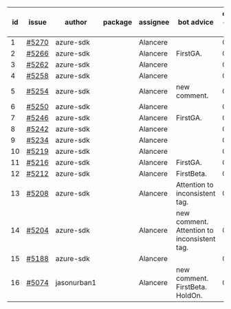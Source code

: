 | id | issue | author | package | assignee | bot advice | created date of issue | target release date | date from target |
| ------ | ------ | ------ | ------ | ------ | ------ | ------ | ------ | :-----: |
| 1 | [#5270](https://github.com/Azure/sdk-release-request/issues/5270) | azure-sdk |  | Alancere |  | 06-11 | 07-26 |  |
| 2 | [#5266](https://github.com/Azure/sdk-release-request/issues/5266) | azure-sdk |  | Alancere | FirstGA. | 06-11 | 06-24 |  |
| 3 | [#5262](https://github.com/Azure/sdk-release-request/issues/5262) | azure-sdk |  | Alancere |  | 06-11 | 06-21 |  |
| 4 | [#5258](https://github.com/Azure/sdk-release-request/issues/5258) | azure-sdk |  | Alancere |  | 06-06 | 06-21 |  |
| 5 | [#5254](https://github.com/Azure/sdk-release-request/issues/5254) | azure-sdk |  | Alancere | new comment. | 06-05 | 06-21 |  |
| 6 | [#5250](https://github.com/Azure/sdk-release-request/issues/5250) | azure-sdk |  | Alancere |  | 06-05 | 06-21 |  |
| 7 | [#5246](https://github.com/Azure/sdk-release-request/issues/5246) | azure-sdk |  | Alancere | FirstGA. | 06-05 | 06-21 |  |
| 8 | [#5242](https://github.com/Azure/sdk-release-request/issues/5242) | azure-sdk |  | Alancere |  | 06-04 | 06-21 |  |
| 9 | [#5234](https://github.com/Azure/sdk-release-request/issues/5234) | azure-sdk |  | Alancere |  | 06-04 | 06-21 |  |
| 10 | [#5219](https://github.com/Azure/sdk-release-request/issues/5219) | azure-sdk |  | Alancere |  | 05-22 | 06-21 |  |
| 11 | [#5216](https://github.com/Azure/sdk-release-request/issues/5216) | azure-sdk |  | Alancere | FirstGA. | 05-21 | 06-21 |  |
| 12 | [#5212](https://github.com/Azure/sdk-release-request/issues/5212) | azure-sdk |  | Alancere | FirstBeta. | 05-21 | 06-21 |  |
| 13 | [#5208](https://github.com/Azure/sdk-release-request/issues/5208) | azure-sdk |  | Alancere | Attention to inconsistent tag. | 05-15 | 06-21 |  |
| 14 | [#5204](https://github.com/Azure/sdk-release-request/issues/5204) | azure-sdk |  | Alancere | new comment. Attention to inconsistent tag. | 05-15 | 06-21 |  |
| 15 | [#5188](https://github.com/Azure/sdk-release-request/issues/5188) | azure-sdk |  | Alancere |  | 05-08 | 06-21 |  |
| 16 | [#5074](https://github.com/Azure/sdk-release-request/issues/5074) | jasonurban1 |  | Alancere | new comment. FirstBeta. HoldOn. | 03-22 | 05-24 |  |
